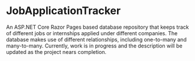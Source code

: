 # JobApplicationTracker
An ASP.NET Core Razor Pages based database repository that keeps track of different jobs or internships applied under different companies. The database makes use of different relationships, including one-to-many and many-to-many. Currently, work is in progress and the description will be updated as the project nears completion.
